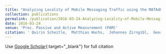 ```yaml
---
title: "Analyzing Locality of Mobile Messaging Traffic using the MATAdOR Framework"
collection: publications
permalink: /publication/2016-03-24-Analyzing-Locality-of-Mobile-Messaging-Traffic-using-the-MATAdOR-Framework
date: 2016-03-24
venue: 'Proc. Passive and Active Measurement (PAM)'
citation: ' Quirin Scheitle,  Matthias Wachs,  Johannes Zirngibl,  Georg Carle, &quot;Analyzing Locality of Mobile Messaging Traffic using the MATAdOR Framework.&quot; Proc. Passive and Active Measurement (PAM), 2016.'
---
```

Use [Google Scholar](https://scholar.google.com/scholar?q=Analyzing+Locality+of+Mobile+Messaging+Traffic+using+the+MATAdOR+Framework){:target="_blank"} for full citation